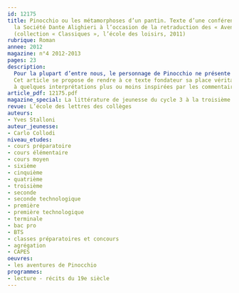 ```yaml
---
id: 12175
title: Pinocchio ou les métamorphoses d’un pantin. Texte d’une conférence donnée à
  la Société Dante Alighieri à l’occasion de la retraduction des « Aventures de Pinocchio »
  (collection « Classiques », l’école des loisirs, 2011)
rubrique: Roman
annee: 2012
magazine: n°4 2012-2013
pages: 23
description: 
  Pour la plupart d’entre nous, le personnage de Pinocchio ne présente ni épaisseur ni mystère, sa finalité étant de distraire la jeunesse, au même titre que le Petit Chaperon rouge, Alice, Peter Pan ou la Petite Sirène. Notre connaissance s’arrête aux aspects les plus convenus : le Grillon qui parle, le Renard et le Chat, la Fée bleue et, surtout, le nez qui s’allonge au gré des mensonges. Cette apparente familiarité avec le « burattino » (le « pantin »), est, en fait, trompeuse.
  Cet article se propose de rendre à ce texte fondateur sa place véritable dans l’histoire de la littérature italienne et même dans l’histoire (tout court) du pays. Pour ce faire, il s’intéresse successivement à son auteur, à l’époque et aux circonstances de sa parution, puis à ce qui constitue sa matière, et, enfin,
  à quelques interprétations plus ou moins inspirées par les commentaires produits depuis sa parution.
article_pdf: 12175.pdf
magazine_special: La littérature de jeunesse du cycle 3 à la troisième
revue: L’école des lettres des collèges
auteurs:
- Yves Stalloni
auteur_jeunesse:
- Carlo Collodi
niveau_etudes:
- cours préparatoire
- cours élémentaire
- cours moyen
- sixième
- cinquième
- quatrième
- troisième
- seconde
- seconde technologique
- première
- première technologique
- terminale
- bac pro
- BTS
- classes préparatoires et concours
- agrégation
- CAPES
oeuvres:
- les aventures de Pinocchio
programmes:
- lecture - récits du 19e siècle
---
```

